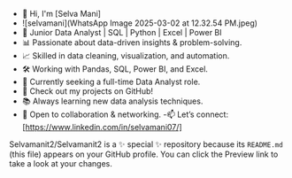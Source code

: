- 👋 Hi, I'm [Selva Mani]
- ![selvamani](WhatsApp Image 2025-03-02 at 12.32.54 PM.jpeg)
- 🔹 Junior Data Analyst | SQL | Python | Excel | Power BI
- 📊 Passionate about data-driven insights & problem-solving.
- 📈 Skilled in data cleaning, visualization, and automation.
- 🛠️ Working with Pandas, SQL, Power BI, and Excel.
- 🚀 Currently seeking a full-time Data Analyst role.
- 📂 Check out my projects on GitHub!
- 📚 Always learning new data analysis techniques.
- 💬 Open to collaboration & networking.
 -📫 Let’s connect: [https://www.linkedin.com/in/selvamani07/]


Selvamanit2/Selvamanit2 is a ✨ special ✨ repository because its `README.md` (this file) appears on your GitHub profile.
You can click the Preview link to take a look at your changes.
